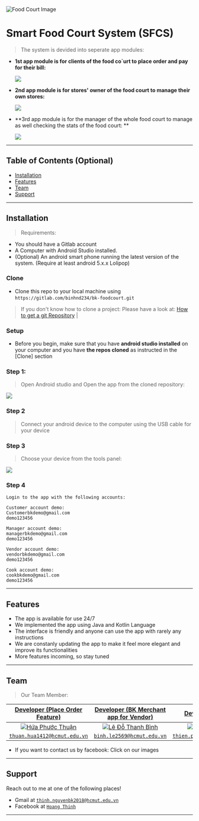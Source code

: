 <img src="https://scontent.fvca1-1.fna.fbcdn.net/v/t1.15752-9/108593396_292839588743103_5434648916852568771_n.png?_nc_cat=103&_nc_sid=ae9488&_nc_ohc=buF1zjldcqMAX8qWbcb&_nc_ht=scontent.fvca1-1.fna&oh=fc4397f8f46418dfa7285406a9ee1488&oe=5F315E1A" title="FoodCourtImage" alt="Food Court Image">


# Smart Food Court System (SFCS) 

> The system is devided into seperate app modules: 
-  **1st app module is for clients of the food co`urt to place order and pay for their bill:**

    <img src ="https://gitlab.com/thinh.nguyenbk2018/image/-/raw/master/Image/8.png">
-  **2nd app module is for stores' owner of the food court to manage their own stores:**

    <img src ="https://gitlab.com/thinh.nguyenbk2018/image/-/raw/master/Image/7.png">
   
-  **3rd app module is for the manager of the whole food court to manage as well checking the stats of the food court:  **

    <img src ="https://gitlab.com/thinh.nguyenbk2018/image/-/raw/master/Image/1.png">
    

---

## Table of Contents (Optional)


- [Installation](#installation)
- [Features](#features)
- [Team](#team)
- [Support](#support)

---

## Installation
> Requirements: 
- You should have a Gitlab account
- A Computer with Android Studio installed. 
- (Optional) An android smart phone running the latest version of the system. (Require at least android 5.x.x Lolipop)

### Clone

- Clone this repo to your local machine using `https://gitlab.com/binhnd234/bk-foodcourt.git`

> If you don't know how to clone a project: Please have a look at: <a href="https://git-scm.com/book/en/v2/Git-Basics-Getting-a-Git-Repository" target="_blank">How to get a git Repository</a> |

### Setup

- Before you begin, make sure that you have **android studio installed** on your computer and you have **the repos cloned**  as instructed in the [Clone] section

### Step 1:
>   Open Android studio and Open the app from the cloned repository:
       
    
[     <img src ="https://gitlab.com/thinh.nguyenbk2018/image/-/raw/master/Image/Installation_INstruction/open_the_app.PNG">](https://gitlab.com/thinh.nguyenbk2018/image/-/raw/master/Image/Installation_INstruction/open_the_app.PNG)
    
### Step 2
>    Connect your android device to the computer using the USB cable for your device

### Step 3

>    Choose your device from the tools panel:
       
[     <img src ="https://gitlab.com/thinh.nguyenbk2018/image/-/raw/master/Image/Installation_INstruction/choose_your_device.png">](https://gitlab.com/thinh.nguyenbk2018/image/-/raw/master/Image/Installation_INstruction/choose_your_device.png)
### Step 4 
    Login to the app with the following accounts:

    Customer account demo:
    Customerbkdemo@gmail.com
    demo123456

    Manager account demo:
    managerbkdemo@gmail.com
    demo123456

    Vendor account demo:
    vendorbkdemo@gmail.com
    demo123456

    Cook account demo:
    cookbkdemo@gmail.com
    demo123456

---

## Features


- The app is available for use 24/7
- We implemented the app using Java and Kotlin Language
- The interface is friendly and anyone can use the app with rarely any instructions
- We are constanly updating the app to make it feel more elegant and improve its functionalities
- More features incoming, so stay tuned

---


## Team

> Our Team Member: 

| <a href="https://www.facebook.com/thuan.hua1412" target="_blank">**Developer (Place Order Feature)**</a> | <a href="https://www.facebook.com/profile.php?id=100019884555859" target="_blank">**Developer (BK Merchant app for Vendor)**</a> | <a href="https://www.facebook.com/profile.php?id=100035206815611" target="_blank">**Developer (Payment)**</a> | <a href="https://www.facebook.com/thinh.nguyenhoang2k" target="_blank">**Developer (Manager Tab)**</a> | <a href="https://www.facebook.com/vinh.thuy.18659" target="_blank">**Developer (Login & Order Processing)**</a>
| :---: |:---:| :---:| :---:| :---:|  
| [![Hứa Phước Thuận](https://scontent-sin6-2.xx.fbcdn.net/v/t1.0-1/p160x160/106110201_1716106731861020_338836933745271792_o.jpg?_nc_cat=108&_nc_sid=dbb9e7&_nc_ohc=WCeiF-adkR4AX9PavTu&_nc_ht=scontent-sin6-2.xx&_nc_tp=6&oh=e96579fed43d3dc1db7d95a2f063e73a&oe=5F3140D5)](https://www.facebook.com/thuan.hua1412)    | [![Lê Đỗ Thanh Bình](https://scontent-sin6-1.xx.fbcdn.net/v/t1.0-9/22540155_123088241697327_133765751585589440_n.jpg?_nc_cat=101&_nc_sid=85a577&_nc_ohc=Tr9HWxbqzH8AX8brBGp&_nc_ht=scontent-sin6-1.xx&oh=88e648aa042cdcf3884ad9cb1673bbc7&oe=5F306647)](https://www.facebook.com/profile.php?id=100019884555859) | [![Phạm Công Thiện](https://secure.gravatar.com/avatar/bc173d8aec308c6df54b8743886b6948?s=180&d=identicon)](https://www.facebook.com/profile.php?id=100035206815611) |[![Nguyễn Hoàng Thịnh](https://assets.gitlab-static.net/uploads/-/system/user/avatar/4585230/avatar.png?width=90)](https://www.facebook.com/thinh.nguyenhoang2k)  |[![Trần Đình Vĩnh Thụy](https://scontent.fvca1-2.fna.fbcdn.net/v/t1.0-1/p160x160/67527117_860968024258731_6239061187149955072_o.jpg?_nc_cat=100&_nc_sid=dbb9e7&_nc_ohc=vHtNARm9-cIAX9cajbq&_nc_ht=scontent.fvca1-2.fna&_nc_tp=6&oh=7a474742bd13922746ac3d239a4e3914&oe=5F311E5A)](https://www.facebook.com/vinh.thuy.18659) |
| <a href="thuan.hua1412@hcmut.edu.vn " target="_blank">`thuan.hua1412@hcmut.edu.vn`</a> | <a href="binh.le2569@hcmut.edu.vn" target="_blank">`binh.le2569@hcmut.edu.vn`</a> | <a href="thien.phamhcmut@hcmut.edu.vn" target="_blank">`thien.phamhcmut@hcmut.edu.vn`</a> | <a href="thinh.nguyenbk2018@hcmut.edu.vn" target="_blank">`thinh.nguyenbk2018@hcmut.edu.vn`</a> | <a href="thuy.tran7120@hcmut.edu.vn" target="_blank">`thuy.tran7120@hcmut.edu.vn`</a> |

- If you want to contact us by facebook: Click on our images

---

## Support

Reach out to me at one of the following places!

- Gmail at <a href="https://mail.google.com/mail/u/0/?tab=km" target="_blank">`thinh.nguyenbk2018@hcmut.edu.vn`</a>
- Facebook at <a href="https://www.facebook.com/thinh.nguyenhoang2k" target="_blank">`Hoang Thinh`</a>

---

